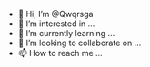 - 👋 Hi, I’m @Qwqrsga
- 👀 I’m interested in ...
- 🌱 I’m currently learning ...
- 💞️ I’m looking to collaborate on ...
- 📫 How to reach me ...

<!---
Qwqrsga/Qwqrsga is a ✨ special ✨ repository because its `README.md` (this file) appears on your GitHub profile.
You can click the Preview link to take a look at your changes.
--->
